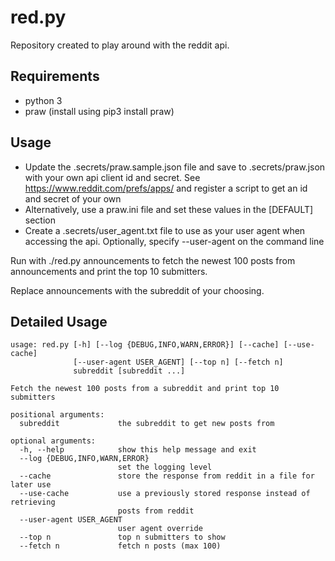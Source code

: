 # red.py

Repository created to play around with the reddit api.

## Requirements
* python 3
* praw (install using pip3 install praw)

## Usage
* Update the .secrets/praw.sample.json file and save to .secrets/praw.json with your own api client id and secret. See https://www.reddit.com/prefs/apps/ and register a script to get an id and secret of your own
* Alternatively, use a praw.ini file and set these values in the [DEFAULT] section
* Create a .secrets/user_agent.txt file to use as your user agent when accessing the api. Optionally, specify --user-agent on the command line

Run with ./red.py announcements to fetch the newest 100 posts from announcements and print the top 10 submitters.

Replace announcements with the subreddit of your choosing.

## Detailed Usage

```
usage: red.py [-h] [--log {DEBUG,INFO,WARN,ERROR}] [--cache] [--use-cache]
              [--user-agent USER_AGENT] [--top n] [--fetch n]
              subreddit [subreddit ...]

Fetch the newest 100 posts from a subreddit and print top 10 submitters

positional arguments:
  subreddit             the subreddit to get new posts from

optional arguments:
  -h, --help            show this help message and exit
  --log {DEBUG,INFO,WARN,ERROR}
                        set the logging level
  --cache               store the response from reddit in a file for later use
  --use-cache           use a previously stored response instead of retrieving
                        posts from reddit
  --user-agent USER_AGENT
                        user agent override
  --top n               top n submitters to show
  --fetch n             fetch n posts (max 100)
```
